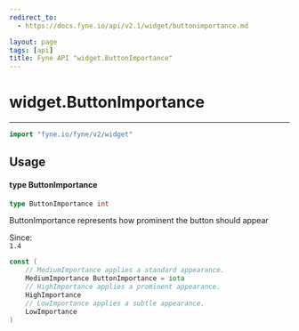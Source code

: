 ```yaml
---
redirect_to:
  - https://docs.fyne.io/api/v2.1/widget/buttonimportance.md

layout: page
tags: [api]
title: Fyne API "widget.ButtonImportance"
---
```



# widget.ButtonImportance
---
```go
import "fyne.io/fyne/v2/widget"
```

## Usage

#### type ButtonImportance

```go
type ButtonImportance int
```

ButtonImportance represents how prominent the button should appear


<div class="since">Since: <code>
1.4</code></div>

```go
const (
	// MediumImportance applies a standard appearance.
	MediumImportance ButtonImportance = iota
	// HighImportance applies a prominent appearance.
	HighImportance
	// LowImportance applies a subtle appearance.
	LowImportance
)
```
